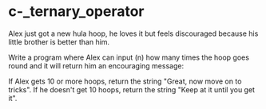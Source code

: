 # c-_ternary_operator
Alex just got a new hula hoop, he loves it but feels discouraged because his little brother is better than him.

Write a program where Alex can input (n) how many times the hoop goes round and it will return him an encouraging message:

If Alex gets 10 or more hoops, return the string "Great, now move on to tricks".
If he doesn't get 10 hoops, return the string "Keep at it until you get it".
